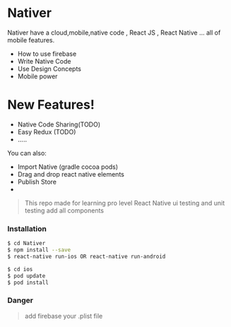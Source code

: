 # Nativer

Nativer have a cloud,mobile,native code , React JS , React Native ... all of mobile features.

  - How to use firebase
  - Write Native Code
  - Use Design Concepts
  - Mobile power

# New Features!

  - Native Code Sharing(TODO)
  - Easy Redux (TODO)
  - .....

You can also:
  - Import Native (gradle cocoa pods)
  - Drag and drop react native elements
  - Publish Store
  - 

> This repo made for learning pro level React Native 
> ui testing and unit testing add all components



### Installation
```sh
$ cd Nativer
$ npm install --save 
$ react-native run-ios OR react-native run-android

$ cd ios
$ pod update
$ pod install
```
### Danger
> add firebase your .plist file




